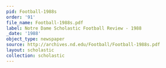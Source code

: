 ```yaml
---
pid: Football-1988s
order: '91'
file_name: Football-1988s.pdf
label: Notre Dame Scholastic Football Review - 1988
_date: '1988'
object_type: newspaper
source: http://archives.nd.edu/Football/Football-1988s.pdf
layout: scholastic
collection: scholastic
---
```

